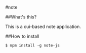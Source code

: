 #note

##What's this?

This is a cui-based note application.

##How to install

```
$ npm install -g note-js
```
